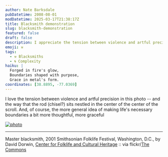 ```yaml
---
author: Nate Barksdale
pubDatetime: 2008-08-01
modDatetime: 2025-03-17T21:38:17Z
title: Blacksmith demonstration
slug: blacksmith-demonstration
featured: false
draft: false
description: I appreciate the tension between violence and artful precision in this photograph.
emoji: ⚒️
tags:
  - ⚒️ Blacksmiths
  - 🌀 Complexity
haiku: |
  Forged in fire's glow,  
  Boundaries shaped with purpose,  
  Grace in metal's form.
coordinates: [38.8895, -77.0369]
---
```


I love the tension between violence and artful precision in this photo -- and the way that the rod (chisel?) sits nestled in the center of the center of the scroll. And, of course, the more general idea of making life's necessary boundaries a bit more thoughtful, more graceful

[![photo](http://culture-making.com/media/2548087053_b251b9ef18_b.jpg)](http://flickr.com/photos/smithsonian/2548087053/)

---

Master blacksmith, 2001 Smithsonian Folklife Festival, Washington, D.C., by David Dorwin, [Center for Folklife and Cultural Heritage](http://web.archive.org/web/20120204041104/http://www.folklife.si.edu/index.html) :: via flickr/[The Commons](http://flickr.com/commons/)

